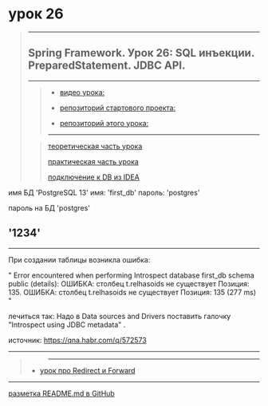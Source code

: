 # урок 26

> ---
> 
> ## Spring Framework. Урок 26: SQL инъекции. PreparedStatement. JDBC API.
> ---
> 
> > * [видео урока:](https://youtu.be/Y2sRuCUpJ78)
> > 
> > * [репозиторий стартового проекта:](https://github.com/NeilAlishev/SpringCourse/tree/master/Lesson26_Starter.SpringJDBC2)
> >
> > * [репозиторий этого урока:](https://github.com/NeilAlishev/SpringCourse/tree/master/Lesson26.SpringJDBC2)
> >
> >    
> > ---
> 
> >   [теоретическая часть урока](https://www.youtube.com/watch?v=5LHCmvzugQM&t=5m05s)
> > 
> >   [практическая часть урока](https://www.youtube.com/watch?v=5LHCmvzugQM&t=16m13s)
> > 
> >   [подключение к DB из IDEA](https://www.youtube.com/watch?v=5LHCmvzugQM&t=19m59s)


имя БД 'PostgreSQL 13'
имя: 'first_db'
пароль: 'postgres'

пароль на БД 'postgres' 

'1234'
---
---
При создании таблицы возникла ошибка:

"
Error encountered when performing Introspect database first_db schema public (details): ОШИБКА: столбец t.relhasoids не существует
  Позиция: 135.
ОШИБКА: столбец t.relhasoids не существует
  Позиция: 135
 (277 ms)
"

лечиться так:
Надо в Data sources and Drivers поставить галочку "Introspect using JDBC metadata" .

источник: https://qna.habr.com/q/572573

---




> >    
> > ---
>  
>  * [урок про Redirect и Forward](https://youtu.be/lesNd-lqUiM)
   
---
[разметка README.md в GitHub](https://coddism.com/zametki/razmetka_readmemd_v_github)
